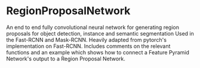 # RegionProposalNetwork
An end to end fully convolutional neural network for generating region proposals for object detection, instance and semantic segmentation
Used in the Fast-RCNN and Mask-RCNN. Heavily adapted from pytorch's implementation on Fast-RCNN. Includes comments on the relevant functions and
an example which shows how to connect a Feature Pyramid Network's output to a Region Proposal Network.
